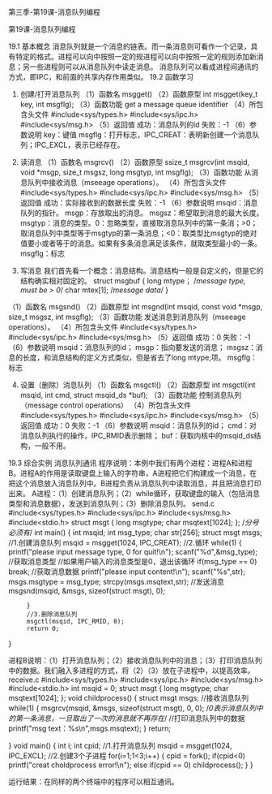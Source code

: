 第三季-第19课-消息队列编程 

第19课-消息队列编程
 
19.1 基本概念
消息队列就是一个消息的链表。而一条消息则可看作一个记录，具有特定的格式。进程可以向中按照一定的规进程可以向中按照一定的规则添加新消息；另一些进程则可以从消息队列中读走消息。
消息队列可以看成进程间通讯的方式，即IPC，和前面的共享内存作用类似。
19.2 函数学习
1. 创建/打开消息队列
（1）函数名
msgget()
（2）函数原型
int msgget(key_t key, int msgflg);
（3）函数功能
get a message queue identifier
（4）所包含头文件
#include<sys/types.h>
#include<sys/ipc.h>
#include<sys/msg.h>
（5）返回值
成功：消息队列的id
失败：-1
（6）参数说明
key：键值
msgflg：打开标志，IPC_CREAT：表明新创建一个消息队列；IPC_EXCL，表示已经存在。
 
2. 读消息
（1）函数名
msgrcv()
（2）函数原型
ssize_t msgrcv(int msqid, void *msgp, size_t msgsz, long msgtyp, int msgflg);
（3）函数功能
从消息队列中接收消息（mseeage operations）。
（4）所包含头文件
#include<sys/types.h>
#include<sys/ipc.h>
#include<sys/msg.h>
（5）返回值
成功：实际接收到的数据长度
失败：-1
（6）参数说明
msqid：消息队列的指针。
msgp：存放取出的消息。
msgsz：希望取到消息的最大长度。
msgtyp：消息的类型。0：忽略类型，直接取消息队列中的第一条消；>0；取消息队列中类型等于msgtyp的第一条消息；<0：取类型比msgtyp的绝对值要小或者等于的消息。如果有多条消息满足该条件，就取类型最小的一条。
msgflg：标志
 
 
 
3. 写消息
我们首先看一个概念：消息结构。消息结构一般是自定义的，但是它的结构确实相对固定的。
struct msgbuf
{
long mtype；     /*message type, must be > 0*/
char mtex[1];     /*message data*/
}
 
（1）函数名
msgsnd()
（2）函数原型
int msgnd(int msqid, const void *msgp, size_t msgsz, int msgflg);
（3）函数功能
发送消息到消息队列（mseeage operations）。
（4）所包含头文件
#include<sys/types.h>
#include<sys/ipc.h>
#include<sys/msg.h>
（5）返回值
成功：0
失败：-1
（6）参数说明
msqid：消息队列的id；
msgp：指向要发送的消息；
msgsz：消息的长度，和消息结构的定义方式类似，但是省去了long mtype;项。
msgflg：标志
 
4. 设置（删除）消息队列
（1）函数名
msgctl()
（2）函数原型
int msgctl(int msqid, int cmd, struct msqid_ds *buf);
（3）函数功能
控制消息队列（message control operations）
（4）所包含头文件      
#include<sys/types.h>
#include<sys/ipc.h>
#include<sys/msg.h>
（5）返回值
成功：0
失败：-1
（6）参数说明
msqid：消息队列的id；
cmd：对消息队列执行的操作，IPC_RMID表示删除；
buf：获取内核中的msqid_ds结构，一般不用。
 
19.3 综合实例
消息队列通讯
程序说明：本例中我们有两个进程：进程A和进程B。进程A的作用是读取键盘上输入的字符串，A进程把它们构建成一个消息，在把这个消息放入消息队列中。B进程负责从消息队列中读取消息，并且把消息打印出来。
A进程：（1）创建消息队列；（2）while循环，获取键盘的输入（包括消息类型和消息数据），发送到消息队列；（3）删除消息队列。
send.c
#include<sys/types.h>
#include<sys/ipc.h>
#include<sys/msg.h>
#include<stdio.h>
struct msgt
{
         long msgtype;
         char msqtext[1024];
};                  /*分号必须有*/
int main()
{
         int msqid;
         int msg_type;
         char str[256];
         struct msgt msgs;
         //1.创建消息队列
         msqid = msgget(1024, IPC_CREAT);
         //2.循环
         while(1)
         {
                   printf("please input message type, 0 for quit!\n");
                   scanf("%d",&msg_type);
                   //获取消息类型
                   //如果用户输入的消息类型是0，退出该循环
                   if(msg_type == 0)
                            break;
                   //获取消息数据
                   printf("please input content!\n");
                   scanf("%s",str);
                   msgs.msgtype = msg_type;
                   strcpy(msgs.msqtext,str);
                   //发送消息
                   msgsnd(msqid, &msgs, sizeof(struct msgt), 0);
        
         }
         //3.删除消息队列
         msgctl(msqid, IPC_RMID, 0);
         return 0;
}
 
进程B说明：（1）打开消息队列；（2）接收消息队列中的消息；（3）打印消息队列中的数据。我们融入多进程的方式，将（2）（3）放在子进程中，以提高效率。
receive.c
#include<sys/types.h>
#include<sys/ipc.h>
#include<sys/msg.h>
#include<stdio.h>
int msqid = 0;
struct msgt
{
         long msgtype;
         char msqtext[1024];
};
void childprocess()
{
         struct msgt msgs;
         //接收消息队列
         while(1)
         {
                   msgrcv(msqid, &msgs, sizeof(struct msgt), 0, 0);
                   /*0表示消息队列中的第一条消息，一旦取出了一次的消息就不再存在*/
                   //打印消息队列中的数据
                   printf("msg text：%s\n",msgs.msqtext);
         }
         return;
 
}
void main()
{
         int i;
         int cpid;
         //1.打开消息队列
         msqid = msgget(1024, IPC_EXCL);
         //2.创建3个子进程
         for(i=1;1<3;i++)
         {
                   cpid = fork();
                   if(cpid<0)
                            printf("creat choldprocess error!\n");
                   else if(cpid == 0)
                            childprocess();
         }
}
 
运行结果：在同样的两个终端中的程序可以相互通讯。